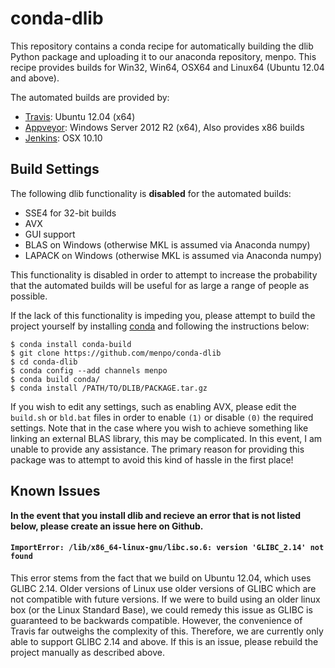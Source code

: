 conda-dlib
==========
This repository contains a conda recipe for automatically building the dlib Python package and uploading it to our anaconda repository, menpo. This recipe provides builds for Win32, Win64, OSX64 and Linux64 (Ubuntu 12.04 and above).

The automated builds are provided by:

  - [Travis](https://travis-ci.org/menpo/conda-dlib): Ubuntu 12.04 (x64)
  - [Appveyor](https://ci.appveyor.com/project/jabooth/conda-dlib): Windows Server 2012 R2 (x64), Also provides x86 builds
  - [Jenkins](http://jenkins.menpo.org/job/conda-dlib/): OSX 10.10

Build Settings
--------------
The following dlib functionality is **disabled** for the automated builds:

  - SSE4 for 32-bit builds
  - AVX
  - GUI support
  - BLAS on Windows (otherwise MKL is assumed via Anaconda numpy)
  - LAPACK on Windows (otherwise MKL is assumed via Anaconda numpy)

This functionality is disabled in order to attempt to increase the probability that the automated builds will be useful for as large a range of people as possible.

If the lack of this functionality is impeding you, please attempt to build the project yourself by installing [conda](http://conda.pydata.org/miniconda.html) and following the instructions below:

```
$ conda install conda-build
$ git clone https://github.com/menpo/conda-dlib
$ cd conda-dlib
$ conda config --add channels menpo
$ conda build conda/
$ conda install /PATH/TO/DLIB/PACKAGE.tar.gz
```

If you wish to edit any settings, such as enabling AVX, please edit the `build.sh` or `bld.bat` files in order to enable `(1)` or disable `(0)` the required settings. Note that in the case where you wish to achieve something like linking an external BLAS library, this may be complicated. In this event, I am unable to provide any assistance. The primary reason for providing this package was to attempt to avoid this kind of hassle in the first place!

Known Issues
------------
**In the event that you install dlib and recieve an error that is not listed below, please create an issue here on Github.**

#### `ImportError: /lib/x86_64-linux-gnu/libc.so.6: version 'GLIBC_2.14' not found`
This error stems from the fact that we build on Ubuntu 12.04, which uses GLIBC 2.14. Older versions of Linux use older versions of GLIBC which are not compatible with future versions. If we were to build using an older linux box (or the Linux Standard Base), we could remedy this issue as GLIBC is guaranteed to be backwards compatible. However, the convenience of Travis far outweighs the complexity of this. Therefore, we are currently only able to support GLIBC 2.14 and above. If this is an issue, please rebuild the project manually as described above.
